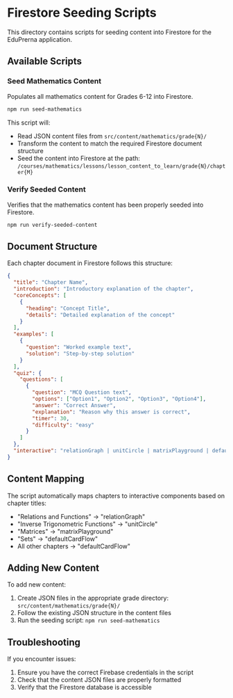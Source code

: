# Firestore Seeding Scripts

This directory contains scripts for seeding content into Firestore for the EduPrerna application.

## Available Scripts

### Seed Mathematics Content
Populates all mathematics content for Grades 6-12 into Firestore.

```bash
npm run seed-mathematics
```

This script will:
- Read JSON content files from `src/content/mathematics/grade{N}/`
- Transform the content to match the required Firestore document structure
- Seed the content into Firestore at the path: `/courses/mathematics/lessons/lesson_content_to_learn/grade{N}/chapter{M}`

### Verify Seeded Content
Verifies that the mathematics content has been properly seeded into Firestore.

```bash
npm run verify-seeded-content
```

## Document Structure

Each chapter document in Firestore follows this structure:

```json
{
  "title": "Chapter Name",
  "introduction": "Introductory explanation of the chapter",
  "coreConcepts": [
    {
      "heading": "Concept Title",
      "details": "Detailed explanation of the concept"
    }
  ],
  "examples": [
    {
      "question": "Worked example text",
      "solution": "Step-by-step solution"
    }
  ],
  "quiz": {
    "questions": [
      {
        "question": "MCQ Question text",
        "options": ["Option1", "Option2", "Option3", "Option4"],
        "answer": "Correct Answer",
        "explanation": "Reason why this answer is correct",
        "timer": 30,
        "difficulty": "easy"
      }
    ]
  },
  "interactive": "relationGraph | unitCircle | matrixPlayground | defaultCardFlow"
}
```

## Content Mapping

The script automatically maps chapters to interactive components based on chapter titles:

- "Relations and Functions" → "relationGraph"
- "Inverse Trigonometric Functions" → "unitCircle"
- "Matrices" → "matrixPlayground"
- "Sets" → "defaultCardFlow"
- All other chapters → "defaultCardFlow"

## Adding New Content

To add new content:
1. Create JSON files in the appropriate grade directory: `src/content/mathematics/grade{N}/`
2. Follow the existing JSON structure in the content files
3. Run the seeding script: `npm run seed-mathematics`

## Troubleshooting

If you encounter issues:
1. Ensure you have the correct Firebase credentials in the script
2. Check that the content JSON files are properly formatted
3. Verify that the Firestore database is accessible